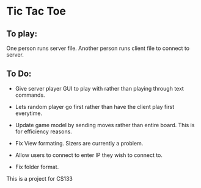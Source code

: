 # Tic Tac Toe


## To play:

One person runs server file.
Another person runs client file to connect to server.


## To Do:


* Give server player GUI to play with rather than playing through text commands.


* Lets random player go first rather than have the client play first everytime.


* Update game model by sending moves rather than entire board. This is for efficiency reasons.


* Fix View formating. Sizers are currently a problem.


* Allow users to connect to enter IP they wish to connect to.


* Fix folder format.


This is a project for CS133
